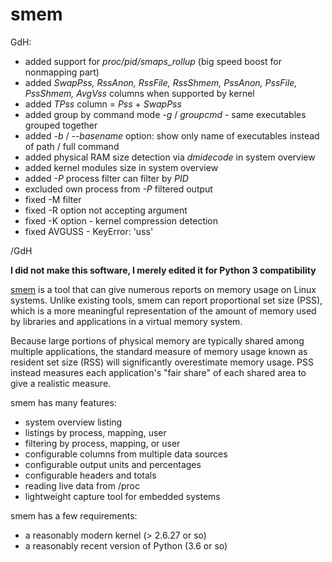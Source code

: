 # smem

GdH:

 * added support for *proc/pid/smaps_rollup* (big speed boost for nonmapping part)
 * added *SwapPss, RssAnon, RssFile, RssShmem, PssAnon, PssFile, PssShmem, AvgVss* columns when supported by kernel
 * added *TPss* column = *Pss* + *SwapPss*
 * added group by command mode *-g* / *groupcmd* - same executables grouped together
 * added *-b* / *--basename* option: show only name of executables instead of path / full command 
 * added physical RAM size detection via *dmidecode* in system overview
 * added kernel modules size in system overview
 * added *-P* process filter can filter by *PID*
 * excluded own process from *-P* filtered output
 * fixed -M filter
 * fixed -R option not accepting argument
 * fixed -K option - kernel compression detection
 * fixed AVGUSS - KeyError: 'uss'
 
/GdH

**I did not make this software, I merely edited it for Python 3 compatibility**

[smem](http://www.selenic.com/smem/) is a tool that can give numerous reports on memory usage on Linux systems. Unlike existing tools, smem can report proportional set size (PSS), which is a more meaningful representation of the amount of memory used by libraries and applications in a virtual memory system.

Because large portions of physical memory are typically shared among multiple applications, the standard measure of memory usage known as resident set size (RSS) will significantly overestimate memory usage. PSS instead measures each application's "fair share" of each shared area to give a realistic measure.

smem has many features:

 * system overview listing
 * listings by process, mapping, user
 * filtering by process, mapping, or user
 * configurable columns from multiple data sources
 * configurable output units and percentages
 * configurable headers and totals
 * reading live data from /proc
 * lightweight capture tool for embedded systems

smem has a few requirements:

 * a reasonably modern kernel (> 2.6.27 or so)
 * a reasonably recent version of Python (3.6 or so)
